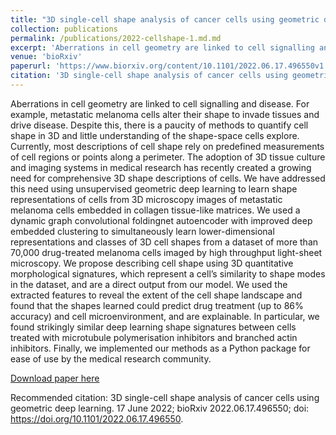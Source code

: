 ```yaml
---
title: "3D single-cell shape analysis of cancer cells using geometric deep learning"
collection: publications
permalink: /publications/2022-cellshape-1.md.md
excerpt: 'Aberrations in cell geometry are linked to cell signalling and disease. For example, metastatic melanoma cells alter their shape to invade tissues and drive disease. Despite this, there is a paucity of methods to quantify cell shape in 3D and little understanding of the shape-space cells explore. Currently, most descriptions of cell shape rely on predefined measurements of cell regions or points along a perimeter. The adoption of 3D tissue culture and imaging systems in medical research has recently created a growing need for comprehensive 3D shape descriptions of cells. We have addressed this need using unsupervised geometric deep learning to learn shape representations of cells from 3D microscopy images of metastatic melanoma cells embedded in collagen tissue-like matrices. We used a dynamic graph convolutional foldingnet autoencoder with improved deep embedded clustering to simultaneously learn lower-dimensional representations and classes of 3D cell shapes from a dataset of more than 70,000 drug-treated melanoma cells imaged by high throughput light-sheet microscopy. We propose describing cell shape using 3D quantitative morphological signatures, which represent a cell's similarity to shape modes in the dataset, and are a direct output from our model. We used the extracted features to reveal the extent of the cell shape landscape and found that the shapes learned could predict drug treatment (up to 86% accuracy) and cell microenvironment, and are explainable. In particular, we found strikingly similar deep learning shape signatures between cells treated with microtubule polymerisation inhibitors and branched actin inhibitors. Finally, we implemented our methods as a Python package for ease of use by the medical research community.'date: 2021-06-01
venue: 'bioRxiv'
paperurl: 'https://www.biorxiv.org/content/10.1101/2022.06.17.496550v1.full.pdf'
citation: '3D single-cell shape analysis of cancer cells using geometric deep learning. 17 June 2022; bioRxiv 2022.06.17.496550; doi: https://doi.org/10.1101/2022.06.17.496550'
---
```

Aberrations in cell geometry are linked to cell signalling and disease. For example, metastatic melanoma cells alter their shape to invade tissues and drive disease. Despite this, there is a paucity of methods to quantify cell shape in 3D and little understanding of the shape-space cells explore. Currently, most descriptions of cell shape rely on predefined measurements of cell regions or points along a perimeter. The adoption of 3D tissue culture and imaging systems in medical research has recently created a growing need for comprehensive 3D shape descriptions of cells. We have addressed this need using unsupervised geometric deep learning to learn shape representations of cells from 3D microscopy images of metastatic melanoma cells embedded in collagen tissue-like matrices. We used a dynamic graph convolutional foldingnet autoencoder with improved deep embedded clustering to simultaneously learn lower-dimensional representations and classes of 3D cell shapes from a dataset of more than 70,000 drug-treated melanoma cells imaged by high throughput light-sheet microscopy. We propose describing cell shape using 3D quantitative morphological signatures, which represent a cell’s similarity to shape modes in the dataset, and are a direct output from our model. We used the extracted features to reveal the extent of the cell shape landscape and found that the shapes learned could predict drug treatment (up to 86% accuracy) and cell microenvironment, and are explainable. In particular, we found strikingly similar deep learning shape signatures between cells treated with microtubule polymerisation inhibitors and branched actin inhibitors. Finally, we implemented our methods as a Python package for ease of use by the medical research community.

[Download paper here](https://www.biorxiv.org/content/10.1101/2022.06.17.496550v1.full.pdf)

Recommended citation: 3D single-cell shape analysis of cancer cells using geometric deep learning. 17 June 2022; bioRxiv 2022.06.17.496550; doi: https://doi.org/10.1101/2022.06.17.496550.
